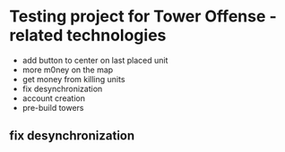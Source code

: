 # Testing project for Tower Offense - related technologies

- add button to center on last placed unit
- more m0ney on the map
- get money from killing units
- fix desynchronization
- account creation
- pre-build towers
## fix desynchronization